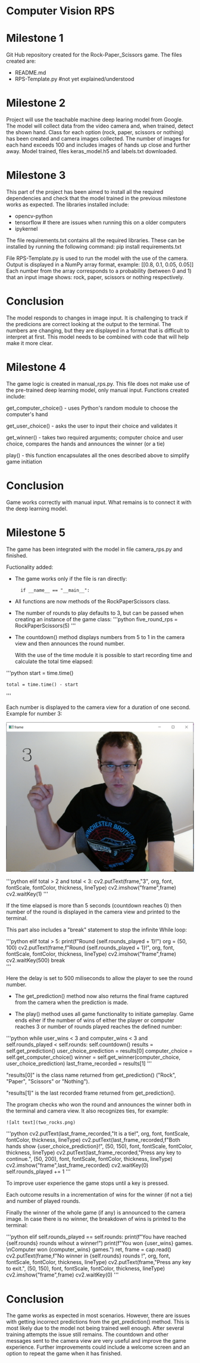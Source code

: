 # Computer Vision RPS

# Milestone 1
Git Hub repository created for the Rock-Paper_Scissors game. The files created are:
- README.md
- RPS-Template.py #not yet explained/understood

# Milestone 2
Project will use the teachable machine deep learing model from Google. The model will collect data from the video camera and, when trained, detect the shown hand.
Class for each option (rock, paper, scissors or nothing) has been created and camera images collected. The number of images for each hand exceeds 100 and includes images of hands up close
and further away.
Model trained, files keras_model.h5 and labels.txt downloaded.

# Milestone 3
This part of the project has been aimed to install all the required dependencies and check that the model trained in the previous milestone works as expected.
The libraries installed include:
- opencv-python
- tensorflow # there are issues when running this on a older computers
- ipykernel

The file requirements.txt contains all the required libraries. These can be installed by running the following command:
pip install requirements.txt

File RPS-Template.py is used to run the model with the use of the camera. Output is displayed in a NumPy array format, example:
[[0.8, 0.1, 0.05, 0.05]]
Each number from the array corresponds to a probability (between 0 and 1) that an input image shows: rock, paper, scissors or nothing respectively.

# Conclusion
The model responds to changes in image input. It is challenging to track if the predicions are correct looking at the output to the terminal. The numbers are changing, but they are displayed in a format that is 
difficult to interpret at first. This model needs to be combined with code that will help make it more clear.

# Milestone 4
The game logic is created in manual_rps.py. This file does not make use of the pre-trained deep learning model, only manual input.
Functions created include:

get_computer_choice() - uses Python's random module to choose the computer's hand

get_user_choice() - asks the user to input their choice and validates it

get_winner() - takes two required arguments; computer choice and user choice, compares the hands and announces the winner (or a tie)

play() - this function encapsulates all the ones described above to simplify game initiation

# Conclusion
Game works correctly with manual input. What remains is to connect it with the deep learning model.

# Milestone 5
The game has been integrated with the model in file camera_rps.py and finished.

Fuctionality added:

- The game works only if the file is ran directly:

        if __name__ == "__main__": 

- All functions are now methods of the RockPaperScissors class.

- The number of rounds to play defaults to 3, but can be passed when creating an instance of the game class:
'''python
    five_round_rps = RockPaperScissors(5)
'''
- The countdown() method displays numbers from 5 to 1 in the camera view and then announces the round number.

  With the use of the time module it is possible to start recording time and calculate the total time elapsed:


'''python
    start = time.time()

    total = time.time() - start
'''

  Each number is displayed to the camera view for a duration of one second. Example for number 3:

  ![alt text](3.png)


'''python
    elif total > 2 and total < 3:
        cv2.putText(frame,"3", org, font, fontScale, fontColor, thickness, lineType)
        cv2.imshow("frame",frame)
        cv2.waitKey(1)
'''

  If the time elapsed is more than 5 seconds (countdown reaches 0) then number of the round is displayed in the camera view and printed to the terminal.
  
  This part also includes a "break" statement to stop the infinite While loop:

'''python
    elif total > 5:
        print(f"Round {self.rounds_played + 1}!")
        org = (50, 100)
        cv2.putText(frame,f"Round {self.rounds_played + 1}!", org, font, fontScale, fontColor, thickness, lineType)
        cv2.imshow("frame",frame)
        cv2.waitKey(500)
        break  
'''

  Here the delay is set to 500 miliseconds to allow the player to see the round number.

- The get_prediction() method now also returns the final frame captured from the camera when the prediction is made.

- The play() method uses all game functionality to initiate gameplay. Game ends eiher if the number of wins of either the player or computer reaches 3 or number of rounds played reaches the defined number:

'''python
    while user_wins < 3 and computer_wins < 3 and self.rounds_played < self.rounds:
        self.countdown()
        results = self.get_prediction()
        user_choice_prediction = results[0]
        computer_choice = self.get_computer_choice()
        winner = self.get_winner(computer_choice, user_choice_prediction)
        last_frame_recorded = results[1]
'''
  
  "results[0]" is the class name returned from get_prediction() ("Rock", "Paper", "Scissors" or "Nothing").

  "results[1]" is the last recorded frame returned from get_prediction().

  The program checks who won the round and announces the winner both in the terminal and camera view. It also recognizes ties, for example:

    ![alt text](two_rocks.png)


'''python
    cv2.putText(last_frame_recorded,"It is a tie!", org, font, fontScale, fontColor, thickness, lineType)
    cv2.putText(last_frame_recorded,f"Both hands show {user_choice_prediction}!", (50, 150), font, fontScale, fontColor, thickness, lineType)
    cv2.putText(last_frame_recorded,"Press any key to continue.", (50, 200), font, fontScale, fontColor, thickness, lineType)
    cv2.imshow("frame",last_frame_recorded)
    cv2.waitKey(0)
    self.rounds_played += 1
'''


  To improve user experience the game stops until a key is pressed. 

  Each outcome results in a incrementation of wins for the winner (if not a tie) and number of played rounds.

  Finally the winner of the whole game (if any) is announced to the camera image. In case there is no winner, the breakdown of wins is printed to the terminal:


'''python
    elif self.rounds_played == self.rounds:
        print(f"You have reached {self.rounds} rounds wihout a winner!")
        print(f"You won {user_wins} games. \nComputer won {computer_wins} games.")
        ret, frame = cap.read()
        cv2.putText(frame,f"No winner in {self.rounds} rounds !", org, font, fontScale, fontColor, thickness, lineType)
        cv2.putText(frame,"Press any key to exit.", (50, 150), font, fontScale, fontColor, thickness, lineType)
        cv2.imshow("frame",frame)
        cv2.waitKey(0)
'''


# Conclusion
The game works as expected in most scenarios. However, there are issues with getting incorrect predictions from the get_prediction() method.
This is most likely due to the model not being trained well enough. After several training attempts the issue still remains. 
The countdown and other messages sent to the camera view are very useful and improve the game experience. 
Further improvements could include a welcome screen and an option to repeat the game when it has finished.
